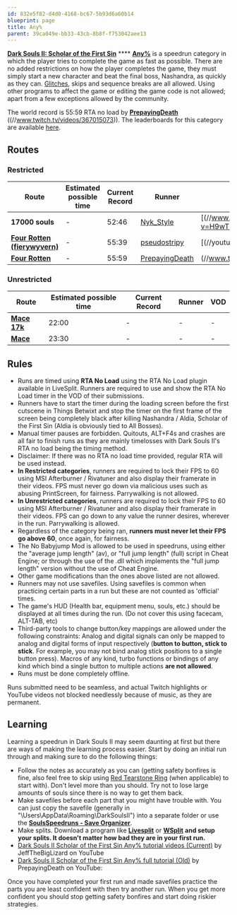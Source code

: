 ```yaml
---
id: 832e5f82-d4d0-4168-bc67-5b93d6a60b14
blueprint: page
title: Any%
parent: 39ca049e-bb33-43cb-8b8f-f753042aee13
---
```

[**Dark Souls II: Scholar of the First Sin**](/ds2sotfs) **** [**Any%**]() is a speedrun category in which the player tries to complete the game as fast as possible. There are no added restrictions on how the player completes the game, they must simply start a new character and beat the final boss, Nashandra, as quickly as they can. [Glitches](/glitches), skips and sequence breaks are all allowed. Using other programs to affect the game or editing the game code is not allowed; apart from a few exceptions allowed by the community.

The world record is 55:59 RTA no load by [**PrepayingDeath**](//twitch.tv/PrepayingDeath) ((//www.twitch.tv/videos/367015073)). The leaderboards for this category are available [here](//ds2sotfs/leaderboardanypercent).

## Routes

### Restricted

| Route | Estimated possible time | Current Record | Runner | VOD |
| --- | --- | --- | --- | --- |
| **17000 souls** | - | 52:46 | [Nyk_Style](https://www.twitch.tv/nyk_style) | [(//www.youtu.be/watch?v=H9wT4jHxKSg) |
| [**Four Rotten (fierywyvern)**](//wiki.speedsouls.com/ds2sotfs:Four_Rotten) | - | 55:39 | [pseudostripy](//www.twitch.tv/pseudostripy) | [(//youtu.be/s4kgdv_pw5M) |
| [**Four Rotten**](https://pastebin.com/UaBnttk0) | - | 55:59 | [PrepayingDeath](//twitch.tv/PrepayingDeath) | (//www.twitch.tv/videos/367015073) |

### Unrestricted

| Route | Estimated possible time | Current Record | Runner | VOD |
| --- | --- | --- | --- | --- |
| [**Mace 17k**](//wiki.speedsouls.com/ds2sotfs:Mace_17k) | 22:00 | - | - | - |
| [**Mace**](//wiki.speedsouls.com/ds2sotfs:Mace) | 23:30 | - | - | - |

## Rules

- Runs are timed using **RTA No Load** using the RTA No Load plugin available in LiveSplit. Runners are required to use and show the RTA No Load timer in the VOD of their submissions.
- Runners have to start the timer during the loading screen before the first cutscene in Things Betwixt and stop the timer on the first frame of the screen being completely black after killing Nashandra / Aldia, Scholar of the First Sin (Aldia is obviously tied to All Bosses).
- Manual timer pauses are forbidden. Quitouts, ALT+F4s and crashes are all fair to finish runs as they are mainly timelosses with Dark Souls II's RTA no load being the timing method.
- Disclaimer: If there was no RTA no load time provided, regular RTA will be used instead.
- **In Restricted categories**, runners are required to lock their FPS to 60 using MSI Afterburner / Rivatuner and also display their framerate in their videos. FPS must never go down via malicious uses such as abusing PrintScreen, for fairness. Parrywalking is not allowed.
- **In Unrestricted categories**, runners are required to lock their FPS to 60 using MSI Afterburner / Rivatuner and also display their framerate in their videos. FPS can go down to any value the runner desires, wherever in the run. Parrywalking is allowed.
- Regardless of the category being ran, **runners must never let their FPS go above 60**, once again, for fairness.
- The No Babyjump Mod is allowed to be used in speedruns, using either the "average jump length" (av), or "full jump length" (full) script in Cheat Engine; or through the use of the .dll which implements the "full jump length" version without the use of Cheat Engine.
- Other game modifications than the ones above listed are not allowed.
- Runners may not use savefiles. Using savefiles is common when practicing certain parts in a run but these are not counted as 'official' times.
- The game's HUD (Health bar, equipment menu, souls, etc.) should be displayed at all times during the run. (Do not cover this using facecam, ALT-TAB, etc)
- Third-party tools to change button/key mappings are allowed under the following constraints: Analog and digital signals can only be mapped to analog and digital forms of input respectively (**button to button, stick to stick**. For example, you may not bind analog stick positions to a single button press). Macros of any kind, turbo functions or bindings of any kind which bind a single button to multiple actions **are not allowed**.
- Runs must be done completely offline.

Runs submitted need to be seamless, and actual Twitch highlights or YouTube videos not blocked needlessly because of music, as they are permanent.

## Learning

Learning a speedrun in Dark Souls II may seem daunting at first but there are ways of making the learning process easier. Start by doing an initial run through and making sure to do the following things:

- Follow the notes as accurately as you can (getting safety bonfires is fine, also feel free to skip using [Red Tearstone Ring](//darksouls2.wikidot.com/red-tearstone-ring) (when applicable) to start with). Don't level more than you should. Try not to lose large amounts of souls since there is no way to get them back.
- Make savefiles before each part that you might have trouble with. You can just copy the savefile (generally in "\Users<YourName>\AppData\Roaming\DarkSoulsII<SomeCode>") into a separate folder or use the [**SoulsSpeedruns - Save Organizer**](https://github.com/Kahmul/SoulsSpeedruns-Save-Organizer/releases).
- Make splits. Download a program like [**Livesplit**](//livesplit.org/) or [**WSplit**](//www.mediafire.com/download/x6e6g8d0m5daa3q/WSplit+1.5.2.zip)  **and setup your splits. It doesn't matter how bad they are in your first run.**
- [Dark Souls II Scholar of the First Sin Any% tutorial videos (Current)](//youtube.com/playlist?list=PLRQFnJ1WCEAJja6lU-ZUBJ_6P-ZSW4rC8) by JeffTheBigLizard on YouTube
- [Dark Souls II Scholar of the First Sin Any% full tutorial (Old)](//youtu.be/NUznsIhYEjo) by PrepayingDeath on YouTube:

Once you have completed your first run and made savefiles practice the parts you are least confident with then try another run. When you get more confident you should stop getting safety bonfires and start doing riskier strategies.
